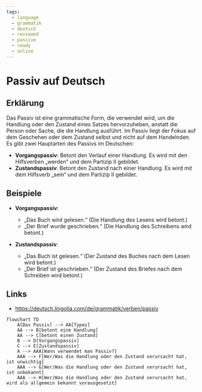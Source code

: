 ```yaml
---
tags:
  - language
  - grammatik
  - deutsch
  - reviewed
  - passive
  - ready
  - online
---
```


# Passiv auf Deutsch

## Erklärung

Das Passiv ist eine grammatische Form, die verwendet wird, um die Handlung oder den Zustand eines Satzes hervorzuheben, anstatt die Person oder Sache, die die Handlung ausführt. Im Passiv liegt der Fokus auf dem Geschehen oder dem Zustand selbst und nicht auf dem Handelnden. Es gibt zwei Hauptarten des Passivs im Deutschen:

- **Vorgangspassiv**: Betont den Verlauf einer Handlung. Es wird mit den Hilfsverben „werden“ und dem Partizip II gebildet.
- **Zustandspassiv**: Betont den Zustand nach einer Handlung. Es wird mit dem Hilfsverb „sein“ und dem Partizip II gebildet.

## Beispiele

- **Vorgangspassiv**:
  - „Das Buch wird gelesen.“ (Die Handlung des Lesens wird betont.)
  - „Der Brief wurde geschrieben.“ (Die Handlung des Schreibens wird betont.)

- **Zustandspassiv**:
  - „Das Buch ist gelesen.“ (Der Zustand des Buches nach dem Lesen wird betont.)
  - „Der Brief ist geschrieben.“ (Der Zustand des Briefes nach dem Schreiben wird betont.)

## Links

- <https://deutsch.lingolia.com/de/grammatik/verben/passiv>

```mermaid
flowchart TD
    A[Das Passiv] --> AA[Types]
    AA --> B[betont eine Handlung]
    AA --> C[betont einen Zustand]
    B --> D[Vorgangspassiv]
    C --> E[Zustandspassiv]
    A --> AAA[Wann verwendet man Passiv?]
    AAA --> F[Wer/Was die Handlung oder den Zustand verursacht hat, ist unwichtig]
    AAA --> G[Wer/Was die Handlung oder den Zustand verursacht hat, ist unbekannt]
    AAA --> H[Wer/Was die Handlung oder den Zustand verursacht hat, wird als allgemein bekannt vorausgesetzt]
```
